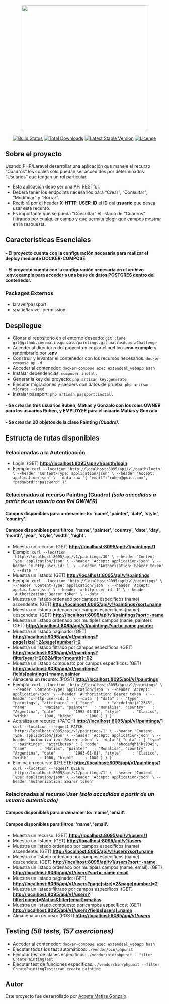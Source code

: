 <p align="center"><a href="https://laravel.com" target="_blank"><img src="https://raw.githubusercontent.com/laravel/art/master/logo-lockup/5%20SVG/2%20CMYK/1%20Full%20Color/laravel-logolockup-cmyk-red.svg" width="400"></a></p>

<p align="center">
<a href="https://travis-ci.org/laravel/framework"><img src="https://travis-ci.org/laravel/framework.svg" alt="Build Status"></a>
<a href="https://packagist.org/packages/laravel/framework"><img src="https://poser.pugx.org/laravel/framework/d/total.svg" alt="Total Downloads"></a>
<a href="https://packagist.org/packages/laravel/framework"><img src="https://poser.pugx.org/laravel/framework/v/stable.svg" alt="Latest Stable Version"></a>
<a href="https://packagist.org/packages/laravel/framework"><img src="https://poser.pugx.org/laravel/framework/license.svg" alt="License"></a>
</p>

## Sobre el proyecto

Usando PHP/Laravel desarrollar una aplicación que maneje el recurso “Cuadros”
los cuales solo puedan ser accedidos por determinados “Usuarios” que tengan
un rol particular.

- Esta aplicación debe ser una API RESTful.
- Deberá tener los endpoints necesarios para “Crear”, “Consultar”, “Modificar” y “Borrar”.
- Recibirá por el header **X-HTTP-USER-ID** el **ID** del **usuario** que desea usar este
recurso.
- Es importante que se pueda “Consultar” el listado de “Cuadros” filtrando por cualquier campo y que
  permita elegir qué campos mostrar en la respuesta.

## Caracteristicas Esenciales

#### - El proyecto cuenta con la configuración necesaria para realizar el deploy mediante **DOCKER-COMPOSE**
#### - El proyecto cuenta con la configuración necesaria en el archivo **.env.example** para acceder a una base de datos POSTGRES dentro del contenedor.
### Packages Externos

- laravel/passport
- spatie/laravel-permission
## Despliegue

- Clonar el repositorio en el entorno deseado: ``git clone git@github.com:matiasgonzalo/paintings.git matiasAcostaChallenge``
- Acceder al directorio del proyecto y copiar el archivo **.env.example** y renombrarlo por **.env**
- Construir y levantar el contenedor con los recursos necesarios: ``docker-compose up -d``
- Acceder al contenedor: ``docker-compose exec extendeal_webapp bash``
- Instalar dependencias: ``composer install``
- Generar la key del proyecto: ``php artisan key:generate``
- Ejecutar migraciones y seeders con datos de prueba: ``php artisan migrate --seed``
- Instalar passport: ``php artisan passport:install``

#### - Se crearán tres usuarios **Ruben**, **Matias** y **Gonzalo** con los roles **OWNER** para los usuarios **Ruben**, y **EMPLOYEE** para el usuario **Matias** y **Gonzalo**.

#### - Se crearán **20** objetos de la clase **Painting** *(Cuadro)*.

## Estructa de rutas disponibles

### **Relacionadas a la Autenticación**

- Login: (GET) **[http://localhost:8095/api/v1/oauth/login](http://localhost:8095/api/v1/oauth/login)**
- Ejemplo:
``curl --location 'http://localhost:8095/api/v1/oauth/login' \
--header 'Content-Type: application/json' \
--header 'Accept: application/json' \
--data-raw '{
    "email":"ruben@gmail.com",
    "password":"password"
}'``

### **Relacionadas al recurso Painting (Cuadro)** *(solo accedidas a partir de un usuario con Rol OWNER)*

#### Campos disponibles para ordenamiento: 'name', 'painter', 'date', 'style', 'country'.
#### Campos disponibles para filtros: 'name', 'painter', 'country', 'date', 'day', 'month', 'year', 'style', 'width', 'hight'.

- Muestra un recurso: (GET) **[http://localhost:8095/api/v1/paintings/1](http://localhost:8095/api/v1/paintings/1)**
- Ejemplo:
``curl --location 'http://localhost:8095/api/v1/paintings/30' \
--header 'Content-Type: application/json' \
--header 'Accept: application/json' \
--header 'x-http-user-id: 1' \
--header 'Authorization: Bearer token' \
--data ''``
- Muestra un listado: (GET) **[http://localhost:8095/api/v1/paintings](http://localhost:8095/api/v1/paintings)**
- Ejemplo:
``curl --location 'http://localhost:8095/api/v1/paintings' \
--header 'Content-Type: application/json' \
--header 'Accept: application/json' \
--header 'x-http-user-id: 1' \
--header 'Authorization: Bearer token' \
--data ''``
- Muestra un listado ordenado por campos específicos (name) ascendente: (GET) **[http://localhost:8095/api/v1/paintings?sort=name](http://localhost:8095/api/v1/paintings?sort=name)**
- Muestra un listado ordenado por campos específicos (name) descendete: (GET) **[http://localhost:8095/api/v1/paintings?sort=-name](http://localhost:8095/api/v1/paintings?sort=-name)**
- Muestra un listado ordenado por multiples campos (name, painter): (GET) **[http://localhost:8095/api/v1/paintings?sort=-name,painter](http://localhost:8095/api/v1/paintings?sort=-name,painter)**
- Muestra un listado paginado: (GET) **[http://localhost:8095/api/v1/paintings?page[size]=2&page[number]=2](http://localhost:8095/api/v1/paintings?page[size]=2&page[number]=2)**
- Muestra un listado filtrado por campos específicos: (GET) **[http://localhost:8095/api/v1/paintings?filter[year]=2022&filter[mounth]=02](http://localhost:8095/api/v1/paintings?filter[year]=2022&filter[mounth]=02)**
- Muestra un listado compuesto por campos específicos: (GET) **[http://localhost:8095/api/v1/paintings?fields[paintings]=name,painter](http://localhost:8095/api/v1/paintings?fields[paintings]=name,painter)**
- Almacena un recurso: (POST) **[http://localhost:8095/api/v1/paintings](http://localhost:8095/api/v1/paintings)**
- Ejemplo:
``curl --location 'http://localhost:8095/api/v1/paintings' \
--header 'Content-Type: application/json' \
--header 'Accept: application/json' \
--header 'Authorization: Bearer token' \
--header 'x-http-user-id: 1' \
--data '{
    "data" : {
        "type" : "paintings",
        "attributes" : {
            "code"      : "abcdefghijk12345",
            "name"      : "Matias",
            "painter"   : "Monalisa",
            "country"   : "Argentina",
            "date"      : "1993-01-01",
            "style"     : "Clasico",
            "width"     : 1000,
            "hight"     : 1000
        }
    }
}'``
- Actualiza un recurso: (PATCH) **[http://localhost:8095/api/v1/paintings/1](http://localhost:8095/api/v1/paintings/1)**
``curl --location --request PATCH 'http://localhost:8095/api/v1/paintings/1' \
--header 'Content-Type: application/json' \
--header 'Accept: application/json' \
--header 'Authorization: Bearer token' \
--data '{
    "data" : {
        "type" : "paintings",
        "attributes" : {
            "code"      : "abcdefghijk12345",
            "name"      : "Matias",
            "painter"   : "Monalisa",
            "country"   : "Argentina",
            "date"      : "1993-01-01",
            "style"     : "Clasico",
            "width"     : 1000,
            "hight"     : 1000
        }
    }
}'``
- Elimina un recurso: (DELETE) **[http://localhost:8095/api/v1/paintings/1](http://localhost:8095/api/v1/paintings/1)**
``curl --location --request DELETE 'http://localhost:8095/api/v1/paintings/1' \
--header 'Content-Type: application/json' \
--header 'Accept: application/json' \
--header 'Authorization: Bearer token'``

### **Relacionadas al recurso User** *(solo accedidas a partir de un usuario autenticado)*

#### Campos disponibles para ordenamiento: 'name', 'email'.
#### Campos disponibles para filtros: 'name', 'email'.

- Muestra un recurso: (GET) **[http://localhost:8095/api/v1/users/1](http://localhost:8095/api/v1/users/1)**
- Muestra un listado: (GET) **[http://localhost:8095/api/v1/users](http://localhost:8095/api/v1/users)**
- Muestra un listado ordenado por campos específicos (name) ascendente: (GET) **[http://localhost:8095/api/v1/users?sort=name](http://localhost:8095/api/v1/users?sort=name)**
- Muestra un listado ordenado por campos específicos (name) descendete: (GET) **[http://localhost:8095/api/v1/users?sort=-name](http://localhost:8095/api/v1/users?sort=-name)**
- Muestra un listado ordenado por multiples campos (name, email): (GET) **[http://localhost:8095/api/v1/users?sort=-name,email](http://localhost:8095/api/v1/users?sort=-name,email)**
- Muestra un listado paginado: (GET) **[http://localhost:8095/api/v1/users?page[size]=2&page[number]=2](http://localhost:8095/api/v1/users?page[size]=2&page[number]=2)**
- Muestra un listado filtrado por campos específicos: (GET) **[http://localhost:8095/api/v1/users?filter[name]=Matias&filter[email]=matias](http://localhost:8095/api/v1/users?filter[name]=Matias&filter[email]=matias)**
- Muestra un listado compuesto por campos específicos: (GET) **[http://localhost:8095/api/v1/users?fields[users]=name](http://localhost:8095/api/v1/users?fields[users]=name)**
- Almacena un recurso: (POST) **[http://localhost:8095/api/v1/users](http://localhost:8095/api/v1/users)**

## Testing *(58 tests, 157 aserciones)*

- Acceder al contenedor: ``docker-compose exec extendeal_webapp bash``
- Ejecutar todos los test automáticos: ``./vendor/bin/phpunit``
- Ejecutar test de clases especificas: ``./vendor/bin/phpunit --filter CreatePaintingTest``
- Ejecutar test de funciones especificas: ``./vendor/bin/phpunit --filter CreatePaintingTest::can_create_painting``

## Autor

Este proyecto fue desarrollado por [Acosta Matias Gonzalo](https://github.com/matiasgonzalo).

